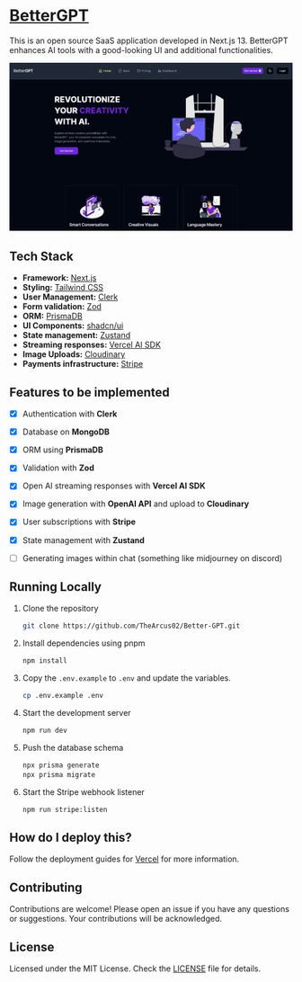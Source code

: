 # [BetterGPT](https://github.com/TheArcus02/Better-GPT)

This is an open source SaaS application developed in Next.js 13. BetterGPT enhances AI tools with a
good-looking UI and additional functionalities. 

[![BetterGPT](./public/screenshot/landing-page.png)](https://better-gpt-demo.vercel.app)


## Tech Stack

- **Framework:** [Next.js](https://nextjs.org)
- **Styling:** [Tailwind CSS](https://tailwindcss.com)
- **User Management:** [Clerk](https://clerk.com)
- **Form validation:** [Zod](https://www.npmjs.com/package/zod)
- **ORM:** [PrismaDB](https://www.prisma.io)
- **UI Components:** [shadcn/ui](https://ui.shadcn.com)
- **State management:** [Zustand](https://zustand-demo.pmnd.rs/)
- **Streaming responses:** [Vercel AI SDK](https://sdk.vercel.ai/)
- **Image Uploads:** [Cloudinary](https://cloudinary.com)
- **Payments infrastructure:** [Stripe](https://stripe.com)

## Features to be implemented

- [x] Authentication with **Clerk**
- [x] Database on **MongoDB**
- [x] ORM using **PrismaDB**
- [x] Validation with **Zod**
- [x] Open AI streaming responses with **Vercel AI SDK**
- [x] Image generation with **OpenAI API** and upload to **Cloudinary**  
- [x] User subscriptions with **Stripe**
- [x] State management with **Zustand**
- [ ] Generating images within chat (something like midjourney on discord)


## Running Locally

1. Clone the repository

   ```bash
   git clone https://github.com/TheArcus02/Better-GPT.git
   ```

2. Install dependencies using pnpm

   ```bash
   npm install
   ```

3. Copy the `.env.example` to `.env` and update the variables.

   ```bash
   cp .env.example .env
   ```

4. Start the development server

   ```bash
   npm run dev
   ```

5. Push the database schema

   ```bash
   npx prisma generate
   npx prisma migrate
   ```

6. Start the Stripe webhook listener

   ```bash
   npm run stripe:listen
   ```

## How do I deploy this?

Follow the deployment guides for [Vercel](https://nextjs.org/learn-pages-router/basics/deploying-nextjs-app/deploy) for more information.

## Contributing

Contributions are welcome! Please open an issue if you have any questions or suggestions. Your contributions will be acknowledged.

## License

Licensed under the MIT License. Check the [LICENSE](./LICENSE) file for details.